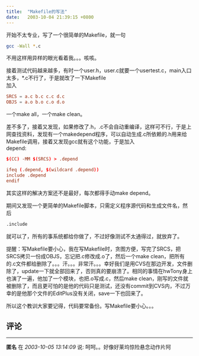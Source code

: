 ```yaml
---
title:  "Makefile的写法"
date:   2003-10-04 21:39:15 +0800
---
```


开始不太专业，写了一个很简单的Makefile，就一句

```sh
gcc -Wall *.c  
```

不用这样用异样的眼光看着我。。。咳咳。  

接着测试代码越来越多，有时一个user.h，user.c就要一个usertest.c，main入口太多，*.c不行了，于是就改了一下Makefile  
加入  

```conf
SRCS = a.c b.c c.c d.c  
OBJS = a.o b.o c.o d.o  
```

一个make all，一个make clean。  

差不多了，接着又发现，如果修改了.h，.c不会自动重编译，这样可不行，于是上网查找资料，发现有一个makedepend程序，可以自动生成.c所依赖的.h用来给Makefile调用，接着又发现gcc就有这个功能，于是加入  
depend:

```conf
$(CC) -MM $(SRCS) > .depend  

ifeq (.depend, $(wildcard .depend))  
include .depend  
endif  
```

其实这样的解决方案还不是最好，每次都得手动make depend。  

期间又发现一个更简单的Makefile脚本，只需定义程序源代码和生成文件名，然后  

```sh
.include
```

就可以了，所有的事系统都给你做了，不过好像测试不太通得过，就放弃了。  

提醒：写Makefile要小心，我在写Makefile时，贪图方便，写完了SRCS，把SRCS拷贝一份成OBJS，忘记把.c修改成.o了，然后一个make clean，把所有的.c文件都给删除了。。。汗。。。非常汗。。。幸好我们是用CVS在那边开发，文件删除了，update一下就全部回来了，否则真的要崩溃了。相同的事情在hwTony身上也演了一遍，他加了一个模块，也把.o写成.c，然后make clean，刚写的文件就被删除了，而且更可怕的是他的代码只是测试，还没有commit到CVS内，不过万幸的是他那个文件的EditPlus没有关闭，save一下也回来了。  

所以这个教训大家要记得，代码要常备份。写Makefile要小心。。。  


## 评论

*****
**匿名** 在 *2003-10-05 13:14:09* 说: 呵呵。。好像好莱坞惊险悬念动作片阿

